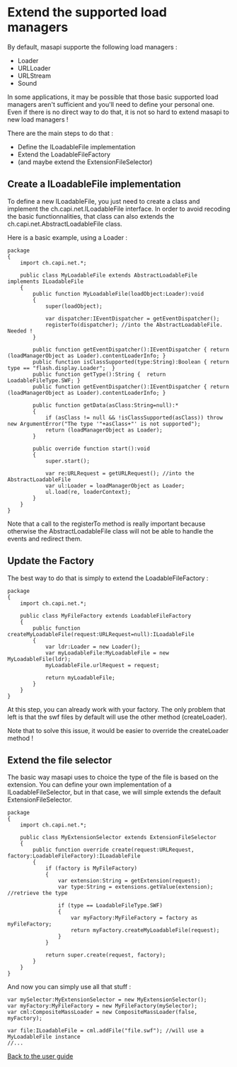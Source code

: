 # Extend the supported load managers #

By default, masapi supporte the following load managers :
  * Loader
  * URLLoader
  * URLStream
  * Sound

In some applications, it may be possible that those basic supported load managers aren't sufficient and you'll need to define your personal one. Even if there is no direct way to do that, it is not so hard to extend masapi to new load managers !

There are the main steps to do that :
  * Define the ILoadableFile implementation
  * Extend the LoadableFileFactory
  * (and maybe extend the ExtensionFileSelector)

## Create a ILoadableFile implementation ##

To define a new ILoadableFile, you just need to create a class and implement the ch.capi.net.ILoadableFile interface. In order to avoid recoding the basic functionnalities, that class can also extends the ch.capi.net.AbstractLoadableFile class.

Here is a basic example, using a Loader :
```
package
{
	import ch.capi.net.*;
	
	public class MyLoadableFile extends AbstractLoadableFile implements ILoadableFile
	{
		public function MyLoadableFile(loadObject:Loader):void
		{
			super(loadObject);
			
			var dispatcher:IEventDispatcher = getEventDispatcher();
			registerTo(dispatcher); //into the AbstractLoadableFile. Needed !
		}
		
		public function getEventDispatcher():IEventDispatcher { return (loadManagerObject as Loader).contentLoaderInfo; }
		public function isClassSupported(type:String):Boolean {	return type == "flash.display.Loader"; 	}
		public function getType():String {	return LoadableFileType.SWF; }
		public function getEventDispatcher():IEventDispatcher { return (loadManagerObject as Loader).contentLoaderInfo; }
		
		public function getData(asClass:String=null):*
		{
			if (asClass != null && !isClassSupported(asClass)) throw new ArgumentError("The type '"+asClass+"' is not supported");	
			return (loadManagerObject as Loader);
		}
		
		public override function start():void
		{
			super.start();
			
			var re:URLRequest = getURLRequest(); //into the AbstractLoadableFile
			var ul:Loader = loadManagerObject as Loader;
			ul.load(re, loaderContext);
		}
	}
}
```

Note that a call to the registerTo method is really important because otherwise the AbstractLoadableFile class will not be able to handle the events and redirect them.


## Update the Factory ##

The best way to do that is simply to extend the LoadableFileFactory :
```
package
{
	import ch.capi.net.*;

	public class MyFileFactory extends LoadableFileFactory
	{
		public function createMyLoadableFile(request:URLRequest=null):ILoadableFile
		{
			var ldr:Loader = new Loader();
			var myLoadableFile:MyLoadableFile = new MyLoadableFile(ldr);
			myLoadableFile.urlRequest = request;
			
			return myLoadableFile;
		}
	}
}
```

At this step, you can already work with your factory. The only problem that left is that the swf files by default will use the other method (createLoader).

Note that to solve this issue, it would be easier to override the createLoader method !

## Extend the file selector ##

The basic way masapi uses to choice the type of the file is based on the extension. You can define your own implementation of a ILoadableFileSelector, but in that case, we will simple extends the default ExtensionFileSelector.

```
package
{
	import ch.capi.net.*;

	public class MyExtensionSelector extends ExtensionFileSelector
	{
		public function override create(request:URLRequest, factory:LoadableFileFactory):ILoadableFile
		{
			if (factory is MyFileFactory)
			{
				var extension:String = getExtension(request);
				var type:String = extensions.getValue(extension); //retrieve the type
				
				if (type == LoadableFileType.SWF)
				{
					var myFactory:MyFileFactory = factory as myFileFactory;
					return myFactory.createMyLoadableFile(request);
				}
			}
			
			return super.create(request, factory);
		}
	}
}
```

And now you can simply use all that stuff :
```
var mySelector:MyExtensionSelector = new MyExtensionSelector();
var myFactory:MyFileFactory = new MyFileFactory(mySelector);
var cml:CompositeMassLoader = new CompositeMassLoader(false, myFactory);

var file:ILoadableFile = cml.addFile("file.swf"); //will use a MyLoadableFile instance
//...
```

[Back to the user guide](http://code.google.com/p/masapi/wiki/UserGuide)